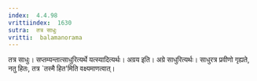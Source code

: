 ```yaml
---
index:  4.4.98
vrittiindex:  1630
sutra:  तत्र साधुः
vritti:  balamanorama 
---
```


तत्र साधुः। सप्तम्यन्तात्साधुरित्यर्थे यत्स्यादित्यर्थः। अग्रय इति। अग्रे साधुरित्यर्थः। साधुरत्र प्रवीणो गृह्यते, नतु हितः, तत्र `तस्मै हित'मिति वक्ष्यमाणत्वात्। 

